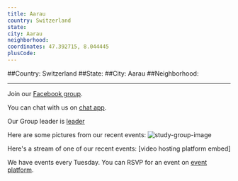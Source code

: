 ```yaml
---
title: Aarau
country: Switzerland
state: 
city: Aarau
neighborhood: 
coordinates: 47.392715, 8.044445
plusCode:
---
```


##Country: Switzerland
##State: 
##City: Aarau
##Neighborhood: 
*****
Join our [Facebook group](https://www.facebook.com/groups/free.code.camp.aarau).

You can chat with us on [chat app]().

Our Group leader is [leader]()

Here are some pictures from our recent events:
![study-group-image]()

Here's a stream of one of our recent events:
[video hosting platform embed]

We have events every Tuesday. You can RSVP for an event on [event platform]().
